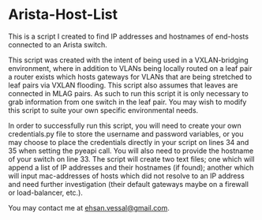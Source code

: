 # Arista-Host-List
This is a script I created to find IP addresses and hostnames of end-hosts connected to an Arista switch. 

This script was created with the intent of being used in a VXLAN-bridging environment, where in addition to VLANs being locally routed on a leaf pair a router exists which hosts gateways for VLANs that are being stretched to leaf pairs via VXLAN flooding. This script also assumes that leaves are connected in MLAG pairs. As such to run this script it is only necessary to grab information from one switch in the leaf pair. You may wish to modify this script to suite your own specific environmental needs. 

In order to successfully run this script, you will need to create your own credentials.py file to store the username and password variables, or you may choose to place the credentials directly in your script on lines 34 and 35 when setting the pyeapi call. You will also need to provide the hostname of your switch on line 33. The script will create two text files; one which will append a list of IP addresses and their hostnames (if found); another which will input mac-addresses of hosts which did not resolve to an IP address and need further investigation (their default gateways maybe on a firewall or load-balancer, etc.). 

You may contact me at ehsan.vessal@gmail.com. 
